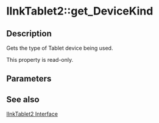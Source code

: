 # IInkTablet2::get_DeviceKind

## Description

Gets the type of Tablet device being used.

This property is read-only.

## Parameters

## See also

[IInkTablet2 Interface](https://learn.microsoft.com/windows/desktop/api/msinkaut/nn-msinkaut-iinktablet2)